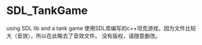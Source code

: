 SDL_TankGame
============

using SDL lib and a tank game
使用SDL库编写的c++坦克游戏，因为文件比较大（音效），所以在此略去了音效文件。
没有版权，请随意删改。
